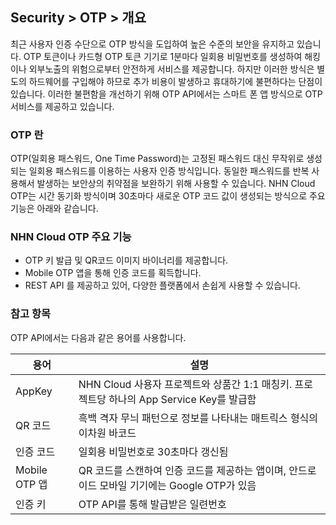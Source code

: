 ## Security > OTP > 개요

최근 사용자 인증 수단으로 OTP 방식을 도입하여 높은 수준의 보안을 유지하고 있습니다. OTP 토큰이나 카드형 OTP 토큰 기기로 1분마다 일회용 비밀번호를 생성하여 해킹이나 외부노출의 위험으로부터 안전하게 서비스를 제공합니다. 하지만 이러한 방식은 별도의 하드웨어를 구입해야 하므로 추가 비용이 발생하고 휴대하기에 불편하다는 단점이 있습니다. 이러한 불편함을 개선하기 위해 OTP API에서는 스마트 폰 앱 방식으로 OTP 서비스를 제공하고 있습니다.


### OTP 란 

OTP(일회용 패스워드, One Time Password)는 고정된 패스워드 대신 무작위로 생성되는 일회용 패스워드를 이용하는 사용자 인증 방식입니다. 동일한 패스워드를 반복 사용해서 발생하는 보안상의 취약점을 보완하기 위해 사용할 수 있습니다.
NHN Cloud OTP는 시간 동기화 방식이며 30초마다 새로운 OTP 코드 값이 생성되는 방식으로 주요 기능은 아래와 같습니다.


### NHN Cloud OTP 주요 기능

- OTP 키 발급 및 QR코드 이미지 바이너리를 제공합니다.
- Mobile OTP 앱을 통해 인증 코드를 획득합니다.
- REST API 를 제공하고 있어, 다양한 플랫폼에서 손쉽게 사용할 수 있습니다.

### 참고 항목

OTP API에서는 다음과 같은 용어를 사용합니다.

|용어|	설명|
|---|---|
|AppKey|NHN Cloud 사용자 프로젝트와 상품간 1:1 매칭키. 프로젝트당 하나의 App Service Key를 발급함|
|QR 코드|	흑백 격자 무늬 패턴으로 정보를 나타내는 매트릭스 형식의 이차원 바코드|
|인증 코드|일회용 비밀번호로 30초마다 갱신됨|
|Mobile OTP 앱|QR 코드를 스캔하여 인증 코드를 제공하는 앱이며, 안드로이드 모바일 기기에는 Google OTP가 있음|
|인증 키|OTP API를 통해 발급받은 일련번호|
